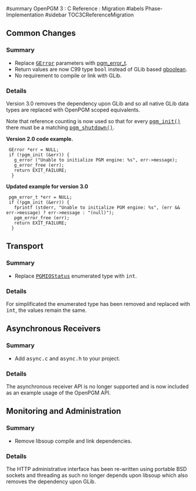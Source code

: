 ﻿#summary OpenPGM 3 : C Reference : Migration
#labels Phase-Implementation
#sidebar TOC3CReferenceMigration
## Common Changes ##
### Summary ###
  * Replace <tt><a href='http://library.gnome.org/devel/glib/stable/glib-Error-Reporting.html#GError'>GError</a></tt> parameters with [pgm\_error\_t](OpenPgm3CReferencePgmErrorT.md).
  * Return values are now C99 type <tt>bool</tt> instead of GLib based [gboolean](http://library.gnome.org/devel/glib/stable/glib-Basic-Types.html#gboolean).
  * No requirement to compile or link with GLib.

### Details ###
Version 3.0 removes the dependency upon GLib and so all native GLib data types are replaced with OpenPGM scoped equivalents.

Note that reference counting is now used so that for every <tt><a href='OpenPgm3CReferencePgmInit.md'>pgm_init()</a></tt> there must be a matching <tt><a href='OpenPgm3CReferencePgmShutdown.md'>pgm_shutdown()</a></tt>.

**Version 2.0 code example.**
```
 GError *err = NULL;
 if (!pgm_init (&err)) {
   g_error ("Unable to initialize PGM engine: %s", err->message);
   g_error_free (err);
   return EXIT_FAILURE;
  }
```
**Updated example for version 3.0**
```
 pgm_error_t *err = NULL;
 if (!pgm_init (&err)) {
   fprintf (stderr, "Unable to initialize PGM engine: %s", (err && err->message) ? err->message : "(null)");
   pgm_error_free (err);
   return EXIT_FAILURE;
  }
```


## Transport ##
### Summary ###
  * Replace <tt><a href='OpenPgm2CReferencePgmIoStatus.md'>PGMIOStatus</a></tt> enumerated type with <tt>int</tt>.

### Details ###
For simplificated the enumerated type has been removed and replaced with <tt>int</tt>, the values remain the same.


## Asynchronous Receivers ##
### Summary ###
  * Add <tt>async.c</tt> and <tt>async.h</tt> to your project.

### Details ###
The asynchronous receiver API is no longer supported and is now included as an example usage of the OpenPGM API.


## Monitoring and Administration ##
### Summary ###
  * Remove libsoup compile and link dependencies.


### Details ###
The HTTP administrative interface has been re-written using portable BSD sockets and threading as such no longer depends upon libsoup which also removes the dependency upon GLib.